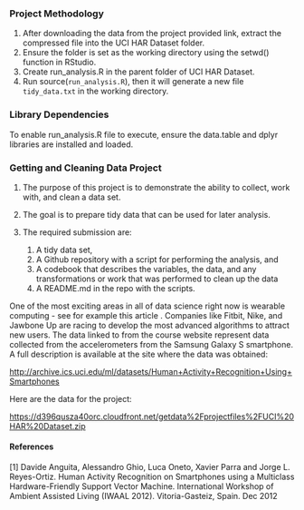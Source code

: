 ### Project Methodology

1. After downloading the data from the project provided link, extract the compressed file into the UCI HAR Dataset folder. 
2. Ensure the folder is set as the working directory using the setwd() function in RStudio.
3. Create run_analysis.R in the parent folder of UCI HAR Dataset.
4. Run source(`run_analysis.R`), then it will generate a new file `tidy_data.txt` in the working directory.

### Library Dependencies

To enable run_analysis.R file to execute, ensure the data.table and dplyr libraries are installed and loaded.

### Getting and Cleaning Data Project

1. The purpose of this project is to demonstrate the ability to collect, work with, and clean a data set. 
2. The goal is to prepare tidy data that can be used for later analysis.
3. The required submission are:

    1) A tidy data set, 
    2) A Github repository with a script for performing the analysis, and 
    3) A codebook that describes the variables, the data, and any transformations or work that was performed to clean up the data
    4) A README.md in the repo with the scripts. 

One of the most exciting areas in all of data science right now is wearable computing - see for example this article . Companies like Fitbit, Nike, and Jawbone Up are racing to develop the most advanced algorithms to attract new users. The data linked to from the course website represent data collected from the accelerometers from the Samsung Galaxy S smartphone. A full description is available at the site where the data was obtained:

http://archive.ics.uci.edu/ml/datasets/Human+Activity+Recognition+Using+Smartphones

Here are the data for the project:

https://d396qusza40orc.cloudfront.net/getdata%2Fprojectfiles%2FUCI%20HAR%20Dataset.zip


#### References
[1] Davide Anguita, Alessandro Ghio, Luca Oneto, Xavier Parra and Jorge L. Reyes-Ortiz. Human Activity Recognition on Smartphones using a Multiclass Hardware-Friendly Support Vector Machine. International Workshop of Ambient Assisted Living (IWAAL 2012). Vitoria-Gasteiz, Spain. Dec 2012
